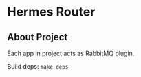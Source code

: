 # Hermes Router
## About Project
Each app in project acts as RabbitMQ plugin.

Build deps: `make deps`